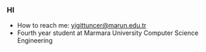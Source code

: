 ### HI 

- How to reach me: yigittuncer@marun.edu.tr
- Fourth year student at Marmara University Computer Science Engineering
